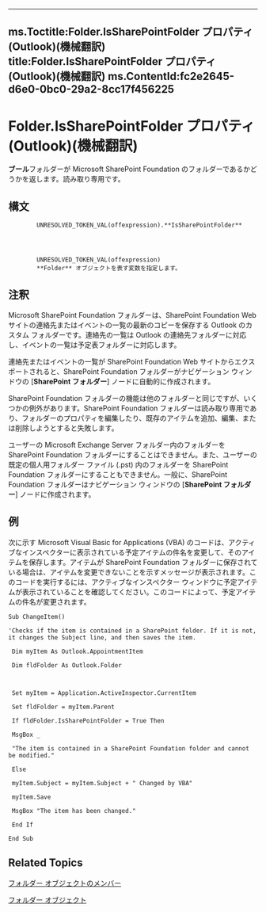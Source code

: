 

---
ms.Toctitle:Folder.IsSharePointFolder プロパティ (Outlook)(機械翻訳)
title:Folder.IsSharePointFolder プロパティ (Outlook)(機械翻訳)
ms.ContentId:fc2e2645-d6e0-0bc0-29a2-8cc17f456225
---
# Folder.IsSharePointFolder プロパティ (Outlook)(機械翻訳)




**ブール**フォルダーが Microsoft SharePoint Foundation のフォルダーであるかどうかを返します。読み取り専用です。

## 構文

            UNRESOLVED_TOKEN_VAL(offexpression).**IsSharePointFolder**




            UNRESOLVED_TOKEN_VAL(offexpression)
            **Folder** オブジェクトを表す変数を指定します。



## 注釈
Microsoft SharePoint Foundation フォルダーは、SharePoint Foundation Web サイトの連絡先またはイベントの一覧の最新のコピーを保存する Outlook のカスタム フォルダーです。連絡先の一覧は Outlook の連絡先フォルダーに対応し、イベントの一覧は予定表フォルダーに対応します。



連絡先またはイベントの一覧が SharePoint Foundation Web サイトからエクスポートされると、SharePoint Foundation フォルダーがナビゲーション ウィンドウの [**SharePoint フォルダー**] ノードに自動的に作成されます。



SharePoint Foundation フォルダーの機能は他のフォルダーと同じですが、いくつかの例外があります。SharePoint Foundation フォルダーは読み取り専用であり、フォルダーのプロパティを編集したり、既存のアイテムを追加、編集、または削除しようとすると失敗します。



ユーザーの Microsoft Exchange Server フォルダー内のフォルダーを SharePoint Foundation フォルダーにすることはできません。また、ユーザーの既定の個人用フォルダー ファイル (.pst) 内のフォルダーを SharePoint Foundation フォルダーにすることもできません。一般に、SharePoint Foundation フォルダーはナビゲーション ウィンドウの [**SharePoint フォルダー**] ノードに作成されます。



## 例
次に示す Microsoft Visual Basic for Applications (VBA) のコードは、アクティブなインスペクターに表示されている予定アイテムの件名を変更して、そのアイテムを保存します。アイテムが SharePoint Foundation フォルダーに保存されている場合は、アイテムを変更できないことを示すメッセージが表示されます。このコードを実行するには、アクティブなインスペクター ウィンドウに予定アイテムが表示されていることを確認してください。このコードによって、予定アイテムの件名が変更されます。

```vba
Sub ChangeItem() 
 
'Checks if the item is contained in a SharePoint folder. If it is not, it changes the Subject line, and then saves the item. 
 
 Dim myItem As Outlook.AppointmentItem 
 
 Dim fldFolder As Outlook.Folder 
 
 
 
 Set myItem = Application.ActiveInspector.CurrentItem 
 
 Set fldFolder = myItem.Parent 
 
 If fldFolder.IsSharePointFolder = True Then 
 
 MsgBox _ 
 
 "The item is contained in a SharePoint Foundation folder and cannot be modified." 
 
 Else 
 
 myItem.Subject = myItem.Subject + " Changed by VBA" 
 
 myItem.Save 
 
 MsgBox "The item has been changed." 
 
 End If 
 
End Sub
```




## Related Topics

[フォルダー オブジェクトのメンバー](788acd42-377a-1803-7713-50e45086e2d1.md)

[フォルダー オブジェクト](3cf6cda8-6d70-666e-2643-9d9c5b9cacfc.md)




